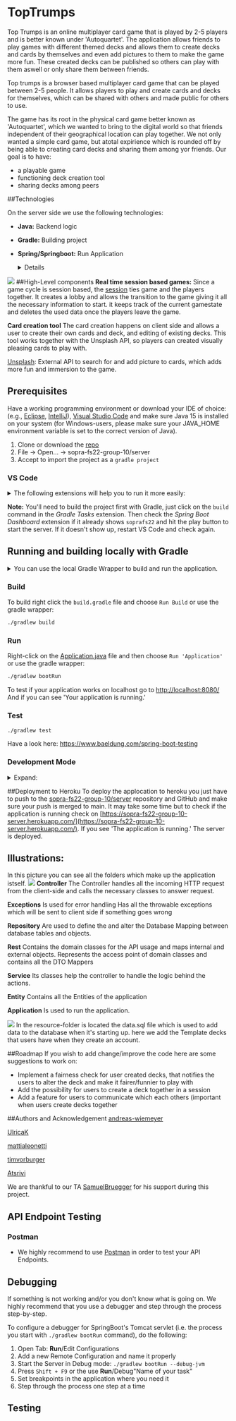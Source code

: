# TopTrumps
Top Trumps is an online multiplayer card game that is played by 2-5 players and is better known under 'Autoquartet'. 
The application allows friends to play games with different themed decks and allows them to create decks and 
cards by themselves and even add pictures to them to make the game more fun.
These created decks can be published so others can play with them aswell or only share them between friends.



Top trumps is a browser based multiplayer card game that can be played between 2-5 people. It allows players to play and create cards and decks for themselves, 
which can be shared with others and made public for others to use.

The game has its root in the physical card game better known as 'Autoquartet', 
which we wanted to bring to the digital world so that friends independent of their geographical location can play together.
We not only wanted a simple card game, but atotal expirience which is rounded off by being able to creating card decks and sharing them among yor friends.
Our goal is to have:
- a playable game
- functioning deck creation tool
- sharing decks among peers


##Technologies

On the server side we use the following technologies:
- **Java:** Backend logic
- **Gradle:** Building project
- **Spring/Springboot:** Run Application 
    <details><summary>Details</summary>
    <p>

  - Documentation: https://docs.spring.io/spring-boot/docs/current/reference/html/index.html
  - Guides: http://spring.io/guides
      - Building a RESTful Web Service: http://spring.io/guides/gs/rest-service/
      - Building REST services with Spring: http://spring.io/guides/tutorials/bookmarks/
    </p>
    </details>




![](Pictures/Server_Stack.png)
##High-Level components
**Real time session based games:**
Since a game cycle is session based, the [session](https://github.com/sopra-fs22-group-10/server/blob/master/src/main/java/ch/uzh/ifi/hase/soprafs22/entity/Session.java) 
ties game and the players together. It creates a lobby and allows the transition to the game
giving it all the necessary information to start. it keeps track of the current gamestate and deletes
the used data once the players leave the game.
 
**Card creation tool**
The card creation happens on client side and allows a user to create their own cards and deck, and editing of existing decks.
This tool works together with the Unsplash API, so players can created visually pleasing cards to play with.

[Unsplash](https://unsplash.com/): External API to search for and add picture to cards, which adds more fun and immersion to the game.



## Prerequisites

Have a working programming environment or download your IDE of choice: (e.g., [Eclipse](http://www.eclipse.org/downloads/), [IntelliJ](https://www.jetbrains.com/idea/download/)), [Visual Studio Code](https://code.visualstudio.com/) and make sure Java 15 is installed on your system (for Windows-users, please make sure your JAVA_HOME environment variable is set to the correct version of Java).
1. Clone or download the [repo](https://github.com/sopra-fs22-group-10/server)
2. File -> Open... -> sopra-fs22-group-10/server
3. Accept to import the project as a `gradle project`

### VS Code
<details><summary>The following extensions will help you to run it more easily:</summary>
<p>
    
- `pivotal.vscode-spring-boot`
</p>

<p>

-  `vscjava.vscode-spring-initializr`
</p>
<p>

-   `vscjava.vscode-spring-boot-dashboard`
</p>
<p>

- `vscjava.vscode-java-pack`
</p>
<p>

-   `richardwillis.vscode-gradle`
</p>

</details>

**Note:** You'll need to build the project first with Gradle, just click on the
`build` command in the _Gradle Tasks_ extension. Then check the _Spring Boot Dashboard_ extension if it already shows `soprafs22` 
and hit the play button to start the server. If it doesn't show up, restart VS Code and check again.


## Running and building locally with Gradle

<details><summary>You can use the local Gradle Wrapper to build and run the application.</summary>
<p>

-   macOS: `./gradlew`
-   Linux: `./gradlew`
-   Windows: `./gradlew.bat`
    More Information about [Gradle Wrapper](https://docs.gradle.org/current/userguide/gradle_wrapper.html) and [Gradle](https://gradle.org/docs/).
</p>
</details>

### Build

To build right click the `build.gradle` file and choose `Run Build`
or use the gradle wrapper:
```bash
./gradlew build
```

### Run

Right-click on the [Application.java](https://github.com/sopra-fs22-group-10/server/blob/master/src/main/java/ch/uzh/ifi/hase/soprafs22/Application.java) file and then choose `Run 'Application'`
or use the gradle wrapper:

```bash
./gradlew bootRun
```
To test if your application works on localhost go to [http://localhost:8080/](http://localhost:8080/)
And if you can see 'Your application is running.'


### Test

```bash
./gradlew test
```
Have a look here: https://www.baeldung.com/spring-boot-testing

### Development Mode 
<details><summary>Expand:</summary> 
<p>
You can start the backend in development mode, this will automatically trigger a new build and reload the application
once the content of a file has been changed and you save the file.

Start two terminal windows and run:

`./gradlew build --continuous`

and in the other one:

`./gradlew bootRun`

If you want to avoid running all tests with every change, use the following command instead:

`./gradlew build --continuous -xtest`
</p>
</details>





##Deployment to Heroku
To deploy the applocation to heroku you just have to push to the [sopra-fs22-group-10/server](https://github.com/sopra-fs22-group-10/server)
repository and GitHub and make sure your push is merged to main. It may take some time but to check if the application
is running check on [https://sopra-fs22-group-10-server.herokuapp.com/](https://sopra-fs22-group-10-server.herokuapp.com/).
If you see 'The application is running.' The server is deployed.

## Illustrations:
In this picture you can see all the folders which make up the application istself.
![](Pictures/Application_Folders.png)
**Controller**
The Controller handles all the incoming HTTP request from the client-side
and calls the necessary classes to answer request.

**Exceptions** Is used for error handling Has all the throwable exceptions 
which will be sent to client side if something goes wrong

**Repository**
Are used to define the and alter the Database Mapping between database tables and objects.

**Rest**
Contains the domain classes for the API usage and maps internal and external objects.
Represents the access point of domain classes and contains all the DTO Mappers

**Service**
Its classes help the controller to handle the logic behind the actions.

**Entity**
Contains all the Entities of the application

**Application** Is used to run the application.

![](Pictures/Resources-Folder.png)
In the resource-folder is located the data.sql file which is used
to add data to the database when it's starting up. here we add the Template decks
that users have when they create an account.

##Roadmap
If you wish to add change/improve the code here are some suggestions to work on:
    
- Implement a fairness check for user created decks, that notifies the users to alter the deck and make it fairer/funnier to play with
- Add the possibility for users to create a deck together in a session
- Add a feature for users to communicate which each others (important when users create decks together

##Authors and Acknowledgement
[andreas-wiemeyer](https://github.com/andreas-wiemeyer)

[UlricaK](https://github.com/UlricaK)

[mattialeonetti](https://github.com/mattialeonetti)

[timvorburger](https://github.com/timvorburger)

[Atsrivi](https://github.com/Atsrivi)

We are thankful to our TA [SamuelBruegger](https://github.com/SamuelBruegger) for his support during this project.
## API Endpoint Testing

### Postman

-   We highly recommend to use [Postman](https://www.getpostman.com) in order to test your API Endpoints.

## Debugging

If something is not working and/or you don't know what is going on. We highly recommend that you use a debugger and step
through the process step-by-step.

To configure a debugger for SpringBoot's Tomcat servlet (i.e. the process you start with `./gradlew bootRun` command),
do the following:

1. Open Tab: **Run**/Edit Configurations
2. Add a new Remote Configuration and name it properly
3. Start the Server in Debug mode: `./gradlew bootRun --debug-jvm`
4. Press `Shift + F9` or the use **Run**/Debug"Name of your task"
5. Set breakpoints in the application where you need it
6. Step through the process one step at a time

## Testing


